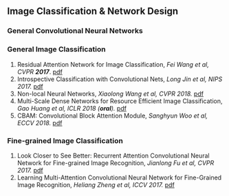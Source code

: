 ## Image Classification & Network Design

### General Convolutional Neural Networks


### General Image Classification
1. Residual Attention Network for Image Classification, *Fei Wang et al, CVPR* ***2017***. [pdf](https://arxiv.org/pdf/1704.06904.pdf)
1. Introspective Classification with Convolutional Nets, *Long Jin et al, NIPS 2017.* [pdf](https://papers.nips.cc/paper/6684-introspective-classification-with-convolutional-nets.pdf)
1. Non-local Neural Networks, *Xiaolong Wang et al, CVPR 2018.* [pdf](https://arxiv.org/pdf/1711.07971.pdf)
1. Multi-Scale Dense Networks for Resource Efficient Image Classification, *Gao Huang et al, ICLR 2018 (***oral***).* [pdf](https://arxiv.org/pdf/1703.09844.pdf)
1. CBAM: Convolutional Block Attention Module, *Sanghyun Woo et al, ECCV 2018.* [pdf](https://arxiv.org/abs/1807.06521)

### Fine-grained Image Classification
1. Look Closer to See Better: Recurrent Attention Convolutional Neural Network for Fine-grained Image Recognition, *Jianlong Fu et al, CVPR 2017.* [pdf](http://openaccess.thecvf.com/content_cvpr_2017/papers/Fu_Look_Closer_to_CVPR_2017_paper.pdf)
1. Learning Multi-Attention Convolutional Neural Network for Fine-Grained Image Recognition, *Heliang Zheng et al, ICCV 2017.* [pdf](http://openaccess.thecvf.com/content_ICCV_2017/papers/Zheng_Learning_Multi-Attention_Convolutional_ICCV_2017_paper.pdf)
